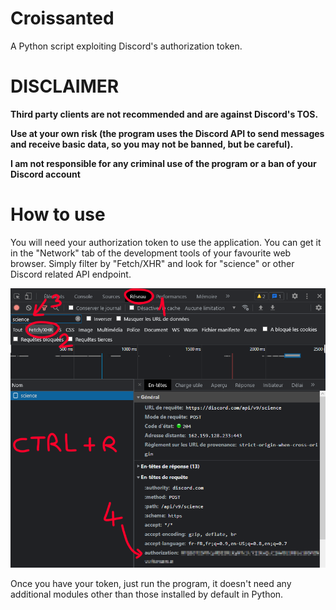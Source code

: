 # Croissanted
A Python script exploiting Discord's authorization token.

# DISCLAIMER #
**Third party clients are not recommended and are against Discord's TOS.**

**Use at your own risk (the program uses the Discord API to send messages and receive basic data, so you may not be banned, but be careful).**

**I am not responsible for any criminal use of the program or a ban of your Discord account**

# How to use #
You will need your authorization token to use the application.
You can get it in the "Network" tab of the development tools of your favourite web browser.
Simply filter by "Fetch/XHR" and look for "science" or other Discord related API endpoint.

<p align="center">
  <img alt="Token Screenshot" src=".github/images/token.png" />
</p>

Once you have your token, just run the program, it doesn't need any additional modules other than those installed by default in Python.
